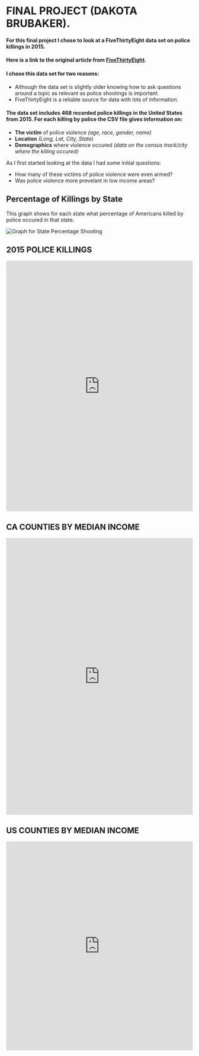 # FINAL PROJECT (DAKOTA BRUBAKER).




#### For this final project I chose to look at a FiveThirtyEight data set on police killings in 2015. 
#### Here is a link to the original article from [FiveThirtyEight](https://fivethirtyeight.com/features/where-police-have-killed-americans-in-2015/).

#### I chose this data set for two reasons:
* Although the data set is slightly older knowing how to 
ask questions around a topic as relevant as police shootings is important. 
* FiveThirtyEight is a reliable source for data with lots of information. 

#### The data set includes 468 recorded police killings in the United States from 2015. For each killing by police the CSV file gives information on: 
* **The victim** of police violence _(age, race, gender, name)_
* **Location** _(Long, Lat, City, State)_
* **Demographics** where violence occured _(data on the census track/city where the killing occured)_

As I first started looking at the data I had some initial questions: 
* How many of these victims of police violence were even armed? 
* Was police violence more prevelant in low income areas? 


## Percentage of Killings by State
This graph shows for each state what percentage of Americans killed by police occured in that state.


![Graph for State Percentage Shooting](https://docs.google.com/spreadsheets/d/e/2PACX-1vQw0hyjwUqtaHscofgS01TQXBX2abllsGuYY9bb-Dju2f1KHYEXRU_cXjuhTPh_IWsI7NRYz2tEzT5x/pubchart?oid=954737982&format=image)





## 2015 POLICE KILLINGS 


<iframe title="Police Killings (2015)" aria-label="map" id="datawrapper-chart-ewVqG" src="https://datawrapper.dwcdn.net/ewVqG/1/" scrolling="no" frameborder="0" style="width: 0; min-width: 100% !important; border: none;" height="677"></iframe><script type="text/javascript">!function(){"use strict";window.addEventListener("message",(function(a){if(void 0!==a.data["datawrapper-height"])for(var e in a.data["datawrapper-height"]){var t=document.getElementById("datawrapper-chart-"+e)||document.querySelector("iframe[src*='"+e+"']");t&&(t.style.height=a.data["datawrapper-height"][e]+"px")}}))}();
</script>







## CA COUNTIES BY MEDIAN INCOME 


<iframe title="CA COUNTIES" aria-label="map" id="datawrapper-chart-WsyMe" src="https://datawrapper.dwcdn.net/WsyMe/1/" scrolling="no" frameborder="0" style="width: 0; min-width: 100% !important; border: none;" height="748"></iframe><script type="text/javascript">!function(){"use strict";window.addEventListener("message",(function(a){if(void 0!==a.data["datawrapper-height"])for(var e in a.data["datawrapper-height"]){var t=document.getElementById("datawrapper-chart-"+e)||document.querySelector("iframe[src*='"+e+"']");t&&(t.style.height=a.data["datawrapper-height"][e]+"px")}}))}();
</script>


## US COUNTIES BY MEDIAN INCOME


<iframe title="US COUNTIES WITH MEDIAN INCOME" aria-label="map" id="datawrapper-chart-PlgdB" src="https://datawrapper.dwcdn.net/PlgdB/1/" scrolling="no" frameborder="0" style="width: 0; min-width: 100% !important; border: none;" height="564"></iframe><script type="text/javascript">!function(){"use strict";window.addEventListener("message",(function(a){if(void 0!==a.data["datawrapper-height"])for(var e in a.data["datawrapper-height"]){var t=document.getElementById("datawrapper-chart-"+e)||document.querySelector("iframe[src*='"+e+"']");t&&(t.style.height=a.data["datawrapper-height"][e]+"px")}}))}();
</script>
